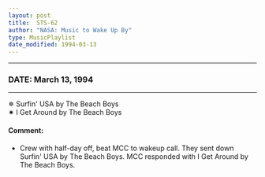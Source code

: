 ```yaml
---
layout: post
title:  STS-62
author: "NASA: Music to Wake Up By"
type: MusicPlaylist
date_modified: 1994-03-13
---
```


----
### DATE: March 13, 1994
----
✵ Surfin' USA by The Beach Boys  &nbsp;<br />✷ I Get Around by The Beach Boys

#### Comment:
* Crew with half-day off, beat MCC to wakeup call. They sent down Surfin' USA by The Beach Boys. MCC responded with I Get Around by The Beach Boys.
